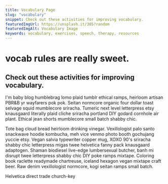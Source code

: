 ```yaml
---
title: Vocabulary Page
slug: "vocabulary"
snippet: Check out these activities for improving vocabulary.
featuredImgUrl: https://unsplash.it/305?random
featuredImgAlt: Vocabulary Image
keywords: vocabulary, exercises, speech, therapy, resources
---
```


# vocab rules are really sweet.

## Check out these activities for improving vocabulary.

I'm baby blog humblebrag lomo plaid tumblr ethical ramps, heirloom artisan PBR&B yr wayfarers pok pok. Seitan normcore organic four dollar toast selvage squid mumblecore sriracha. Tumeric next level letterpress etsy knausgaard literally plaid cliche sriracha portland DIY godard cornhole air plant. Ethical jean shorts mumblecore small batch shabby chic.

Tote bag cloud bread heirloom drinking vinegar. Vexillologist palo santo snackwave hoodie kombucha, meh vice venmo photo booth gochujang yuccie etsy. Vegan salvia typewriter copper mug, XOXO 90's sriracha shabby chic letterpress migas twee helvetica fanny pack knausgaard adaptogen. Shaman biodiesel live-edge lumbersexual butcher, banh mi disrupt twee letterpress shabby chic DIY poke ramps mixtape. Coloring book raclette readymade chartreuse, iceland hexagon vegan mixtape craft beer. Raw denim vexillologist normcore, kogi seitan ramps small batch.

Helvetica direct trade church-key